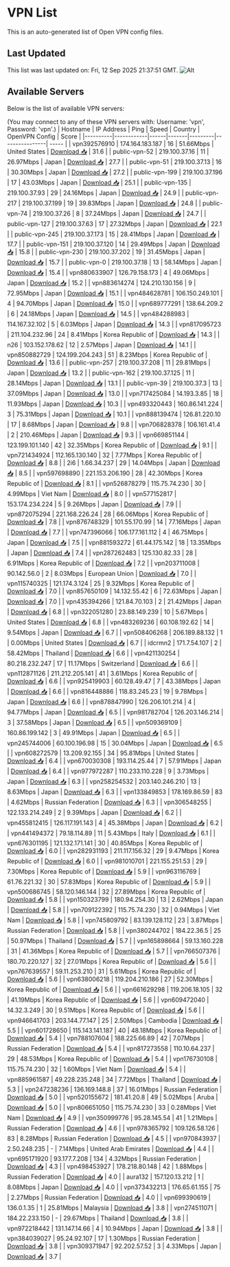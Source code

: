 # VPN List

This is an auto-generated list of Open VPN config files.

## Last Updated

This list was last updated on: Fri, 12 Sep 2025 21:37:51 GMT.
![Alt](https://repobeats.axiom.co/api/embed/186b98318ef1479477931607c1ad7d823f12451f.svg "Repobeats analytics image")

## Available Servers

Below is the list of available VPN servers:

(You may connect to any of these VPN servers with: Username: 'vpn', Password: 'vpn'.)
| Hostname | IP Address | Ping | Speed | Country | OpenVPN Config | Score |
|----------|------------|------|-------|---------|----------------| ----- |
| vpn392576910 | 174.164.183.187 | 16 | 51.66Mbps | United States | [Download 📥](./configs/server_0_US.ovpn) | 31.6 |
| public-vpn-52 | 219.100.37.16 | 11 | 26.97Mbps | Japan | [Download 📥](./configs/server_1_JP.ovpn) | 27.7 |
| public-vpn-51 | 219.100.37.13 | 16 | 30.30Mbps | Japan | [Download 📥](./configs/server_2_JP.ovpn) | 27.2 |
| public-vpn-199 | 219.100.37.196 | 17 | 43.03Mbps | Japan | [Download 📥](./configs/server_3_JP.ovpn) | 25.1 |
| public-vpn-135 | 219.100.37.93 | 29 | 24.16Mbps | Japan | [Download 📥](./configs/server_4_JP.ovpn) | 24.9 |
| public-vpn-217 | 219.100.37.199 | 19 | 39.83Mbps | Japan | [Download 📥](./configs/server_5_JP.ovpn) | 24.8 |
| public-vpn-74 | 219.100.37.26 | 8 | 37.24Mbps | Japan | [Download 📥](./configs/server_6_JP.ovpn) | 24.7 |
| public-vpn-127 | 219.100.37.63 | 17 | 27.32Mbps | Japan | [Download 📥](./configs/server_7_JP.ovpn) | 22.1 |
| public-vpn-245 | 219.100.37.173 | 15 | 28.41Mbps | Japan | [Download 📥](./configs/server_8_JP.ovpn) | 17.7 |
| public-vpn-151 | 219.100.37.120 | 14 | 29.49Mbps | Japan | [Download 📥](./configs/server_9_JP.ovpn) | 15.8 |
| public-vpn-230 | 219.100.37.202 | 19 | 31.45Mbps | Japan | [Download 📥](./configs/server_10_JP.ovpn) | 15.7 |
| public-vpn-0 | 219.100.37.18 | 13 | 58.14Mbps | Japan | [Download 📥](./configs/server_11_JP.ovpn) | 15.4 |
| vpn880633907 | 126.79.158.173 | 4 | 49.06Mbps | Japan | [Download 📥](./configs/server_12_JP.ovpn) | 15.2 |
| vpn883614274 | 124.210.130.156 | 9 | 72.95Mbps | Japan | [Download 📥](./configs/server_13_JP.ovpn) | 15.1 |
| vpn484628781 | 106.150.249.101 | 4 | 94.70Mbps | Japan | [Download 📥](./configs/server_14_JP.ovpn) | 15.0 |
| vpn689777291 | 138.64.209.2 | 6 | 24.18Mbps | Japan | [Download 📥](./configs/server_15_JP.ovpn) | 14.5 |
| vpn484288983 | 114.167.32.102 | 5 | 6.03Mbps | Japan | [Download 📥](./configs/server_16_JP.ovpn) | 14.3 |
| vpn817095723 | 211.104.232.96 | 24 | 8.41Mbps | Korea Republic of | [Download 📥](./configs/server_17_KR.ovpn) | 14.3 |
| n26 | 103.152.178.62 | 12 | 2.57Mbps | Japan | [Download 📥](./configs/server_18_JP.ovpn) | 14.1 |
| vpn850882729 | 124.199.204.243 | 51 | 8.23Mbps | Korea Republic of | [Download 📥](./configs/server_19_KR.ovpn) | 13.6 |
| public-vpn-257 | 219.100.37.208 | 11 | 29.81Mbps | Japan | [Download 📥](./configs/server_20_JP.ovpn) | 13.2 |
| public-vpn-162 | 219.100.37.125 | 11 | 28.14Mbps | Japan | [Download 📥](./configs/server_21_JP.ovpn) | 13.1 |
| public-vpn-39 | 219.100.37.3 | 13 | 37.09Mbps | Japan | [Download 📥](./configs/server_22_JP.ovpn) | 13.0 |
| vpn717425084 | 14.193.3.85 | 18 | 11.93Mbps | Japan | [Download 📥](./configs/server_23_JP.ovpn) | 10.3 |
| vpn493320443 | 160.86.141.224 | 3 | 75.31Mbps | Japan | [Download 📥](./configs/server_24_JP.ovpn) | 10.1 |
| vpn888139474 | 126.81.220.10 | 17 | 8.68Mbps | Japan | [Download 📥](./configs/server_25_JP.ovpn) | 9.8 |
| vpn706828378 | 106.161.41.4 | 2 | 210.46Mbps | Japan | [Download 📥](./configs/server_26_JP.ovpn) | 9.3 |
| vpn669851144 | 123.199.101.140 | 42 | 32.35Mbps | Korea Republic of | [Download 📥](./configs/server_27_KR.ovpn) | 9.1 |
| vpn721434924 | 112.165.130.140 | 32 | 7.77Mbps | Korea Republic of | [Download 📥](./configs/server_28_KR.ovpn) | 8.8 |
| 2i6 | 1.66.34.237 | 29 | 14.04Mbps | Japan | [Download 📥](./configs/server_29_JP.ovpn) | 8.5 |
| vpn597698890 | 221.153.206.190 | 28 | 42.30Mbps | Korea Republic of | [Download 📥](./configs/server_30_KR.ovpn) | 8.1 |
| vpn526878279 | 115.75.74.230 | 30 | 4.99Mbps | Viet Nam | [Download 📥](./configs/server_31_VN.ovpn) | 8.0 |
| vpn577152817 | 153.174.234.224 | 5 | 9.26Mbps | Japan | [Download 📥](./configs/server_32_JP.ovpn) | 7.9 |
| vpn872075294 | 221.168.226.24 | 28 | 66.06Mbps | Korea Republic of | [Download 📥](./configs/server_33_KR.ovpn) | 7.8 |
| vpn876748329 | 101.55.170.99 | 14 | 77.16Mbps | Japan | [Download 📥](./configs/server_34_JP.ovpn) | 7.7 |
| vpn747396066 | 106.177.161.112 | 4 | 46.75Mbps | Japan | [Download 📥](./configs/server_35_JP.ovpn) | 7.5 |
| vpn881593272 | 61.44.175.142 | 18 | 13.35Mbps | Japan | [Download 📥](./configs/server_36_JP.ovpn) | 7.4 |
| vpn287262483 | 125.130.82.33 | 28 | 6.91Mbps | Korea Republic of | [Download 📥](./configs/server_37_KR.ovpn) | 7.2 |
| vpn203711008 | 90.142.56.0 | 2 | 8.03Mbps | European Union | [Download 📥](./configs/server_38_EU.ovpn) | 7.0 |
| vpn115740325 | 121.174.3.124 | 25 | 9.32Mbps | Korea Republic of | [Download 📥](./configs/server_39_KR.ovpn) | 7.0 |
| vpn857650109 | 14.132.55.42 | 6 | 72.63Mbps | Japan | [Download 📥](./configs/server_40_JP.ovpn) | 7.0 |
| vpn435394266 | 121.84.70.103 | 2 | 21.42Mbps | Japan | [Download 📥](./configs/server_41_JP.ovpn) | 6.8 |
| vpn322051280 | 23.88.149.239 | 10 | 5.67Mbps | United States | [Download 📥](./configs/server_42_US.ovpn) | 6.8 |
| vpn483269236 | 60.108.192.62 | 14 | 9.54Mbps | Japan | [Download 📥](./configs/server_43_JP.ovpn) | 6.7 |
| vpn508406268 | 206.189.88.132 | 1 | 0.00Mbps | United States | [Download 📥](./configs/server_44_US.ovpn) | 6.7 |
| idcrmn2 | 171.7.54.107 | 2 | 58.42Mbps | Thailand | [Download 📥](./configs/server_45_TH.ovpn) | 6.6 |
| vpn421130254 | 80.218.232.247 | 17 | 11.17Mbps | Switzerland | [Download 📥](./configs/server_46_CH.ovpn) | 6.6 |
| vpn112871126 | 211.212.205.141 | 41 | 3.61Mbps | Korea Republic of | [Download 📥](./configs/server_47_KR.ovpn) | 6.6 |
| vpn925419903 | 60.128.49.47 | 7 | 43.38Mbps | Japan | [Download 📥](./configs/server_48_JP.ovpn) | 6.6 |
| vpn816448886 | 118.83.245.23 | 19 | 9.78Mbps | Japan | [Download 📥](./configs/server_49_JP.ovpn) | 6.6 |
| vpn878847990 | 126.206.101.214 | 4 | 94.77Mbps | Japan | [Download 📥](./configs/server_50_JP.ovpn) | 6.5 |
| vpn981782704 | 126.203.146.214 | 3 | 37.58Mbps | Japan | [Download 📥](./configs/server_51_JP.ovpn) | 6.5 |
| vpn509369109 | 160.86.199.142 | 3 | 49.91Mbps | Japan | [Download 📥](./configs/server_52_JP.ovpn) | 6.5 |
| vpn245744006 | 60.100.196.98 | 15 | 30.04Mbps | Japan | [Download 📥](./configs/server_53_JP.ovpn) | 6.5 |
| vpn608272579 | 13.209.92.155 | 34 | 95.81Mbps | United States | [Download 📥](./configs/server_54_US.ovpn) | 6.4 |
| vpn670030308 | 193.114.25.44 | 7 | 57.91Mbps | Japan | [Download 📥](./configs/server_55_JP.ovpn) | 6.4 |
| vpn977972287 | 110.233.110.228 | 9 | 3.73Mbps | Japan | [Download 📥](./configs/server_56_JP.ovpn) | 6.3 |
| vpn258254532 | 203.140.246.210 | 13 | 8.63Mbps | Japan | [Download 📥](./configs/server_57_JP.ovpn) | 6.3 |
| vpn133849853 | 178.169.86.59 | 83 | 4.62Mbps | Russian Federation | [Download 📥](./configs/server_58_RU.ovpn) | 6.3 |
| vpn306548255 | 122.133.214.249 | 2 | 9.39Mbps | Japan | [Download 📥](./configs/server_59_JP.ovpn) | 6.2 |
| vpn455812415 | 126.117.191.143 | 4 | 45.38Mbps | Japan | [Download 📥](./configs/server_60_JP.ovpn) | 6.2 |
| vpn441494372 | 79.18.114.89 | 11 | 5.43Mbps | Italy | [Download 📥](./configs/server_61_IT.ovpn) | 6.1 |
| vpn676301195 | 121.132.171.141 | 30 | 40.85Mbps | Korea Republic of | [Download 📥](./configs/server_62_KR.ovpn) | 6.0 |
| vpn282931193 | 211.117.156.32 | 29 | 9.47Mbps | Korea Republic of | [Download 📥](./configs/server_63_KR.ovpn) | 6.0 |
| vpn981010701 | 221.155.251.53 | 29 | 7.30Mbps | Korea Republic of | [Download 📥](./configs/server_64_KR.ovpn) | 5.9 |
| vpn963116769 | 61.76.221.32 | 30 | 57.83Mbps | Korea Republic of | [Download 📥](./configs/server_65_KR.ovpn) | 5.9 |
| vpn500686745 | 58.120.146.144 | 32 | 27.89Mbps | Korea Republic of | [Download 📥](./configs/server_66_KR.ovpn) | 5.8 |
| vpn150323799 | 180.94.254.30 | 13 | 2.62Mbps | Japan | [Download 📥](./configs/server_67_JP.ovpn) | 5.8 |
| vpn709122392 | 115.75.74.230 | 32 | 0.94Mbps | Viet Nam | [Download 📥](./configs/server_68_VN.ovpn) | 5.8 |
| vpn745809792 | 83.139.128.112 | 23 | 3.87Mbps | Russian Federation | [Download 📥](./configs/server_69_RU.ovpn) | 5.8 |
| vpn380244702 | 184.22.36.5 | 25 | 50.97Mbps | Thailand | [Download 📥](./configs/server_70_TH.ovpn) | 5.7 |
| vpn165898664 | 59.13.160.228 | 31 | 41.36Mbps | Korea Republic of | [Download 📥](./configs/server_71_KR.ovpn) | 5.7 |
| vpn766507376 | 180.70.220.127 | 32 | 27.01Mbps | Korea Republic of | [Download 📥](./configs/server_72_KR.ovpn) | 5.6 |
| vpn767639557 | 59.11.253.210 | 31 | 5.61Mbps | Korea Republic of | [Download 📥](./configs/server_73_KR.ovpn) | 5.6 |
| vpn638006218 | 119.204.210.186 | 27 | 52.30Mbps | Korea Republic of | [Download 📥](./configs/server_74_KR.ovpn) | 5.6 |
| vpn661629298 | 119.206.18.105 | 32 | 41.19Mbps | Korea Republic of | [Download 📥](./configs/server_75_KR.ovpn) | 5.6 |
| vpn609472040 | 14.32.3.249 | 30 | 9.51Mbps | Korea Republic of | [Download 📥](./configs/server_76_KR.ovpn) | 5.6 |
| vpn946641703 | 203.144.77.147 | 25 | 2.50Mbps | Cambodia | [Download 📥](./configs/server_77_KH.ovpn) | 5.5 |
| vpn601728650 | 115.143.141.187 | 40 | 48.18Mbps | Korea Republic of | [Download 📥](./configs/server_78_KR.ovpn) | 5.4 |
| vpn788107604 | 188.225.66.89 | 42 | 7.07Mbps | Russian Federation | [Download 📥](./configs/server_79_RU.ovpn) | 5.4 |
| vpn817273558 | 110.10.64.237 | 29 | 48.53Mbps | Korea Republic of | [Download 📥](./configs/server_80_KR.ovpn) | 5.4 |
| vpn176730108 | 115.75.74.230 | 32 | 1.60Mbps | Viet Nam | [Download 📥](./configs/server_81_VN.ovpn) | 5.4 |
| vpn885961587 | 49.228.235.248 | 34 | 7.72Mbps | Thailand | [Download 📥](./configs/server_82_TH.ovpn) | 5.3 |
| vpn247238236 | 136.169.148.8 | 37 | 16.01Mbps | Russian Federation | [Download 📥](./configs/server_83_RU.ovpn) | 5.0 |
| vpn520155672 | 181.41.20.8 | 49 | 5.02Mbps | Aruba | [Download 📥](./configs/server_84_AW.ovpn) | 5.0 |
| vpn806651050 | 115.75.74.230 | 33 | 0.28Mbps | Viet Nam | [Download 📥](./configs/server_85_VN.ovpn) | 4.9 |
| vpn350999776 | 95.28.145.54 | 41 | 1.21Mbps | Russian Federation | [Download 📥](./configs/server_86_RU.ovpn) | 4.6 |
| vpn978365792 | 109.126.58.126 | 83 | 8.28Mbps | Russian Federation | [Download 📥](./configs/server_87_RU.ovpn) | 4.5 |
| vpn970843937 | 2.50.248.235 | - | 7.14Mbps | United Arab Emirates | [Download 📥](./configs/server_88_AE.ovpn) | 4.4 |
| vpn695171920 | 93.177.7.208 | 134 | 4.32Mbps | Russian Federation | [Download 📥](./configs/server_89_RU.ovpn) | 4.3 |
| vpn498453927 | 178.218.80.148 | 42 | 1.88Mbps | Russian Federation | [Download 📥](./configs/server_90_RU.ovpn) | 4.0 |
| aura132 | 157.120.13.212 | 1 | 8.08Mbps | Japan | [Download 📥](./configs/server_91_JP.ovpn) | 4.0 |
| vpn373432213 | 176.65.61.155 | 75 | 2.27Mbps | Russian Federation | [Download 📥](./configs/server_92_RU.ovpn) | 4.0 |
| vpn699390619 | 136.0.1.35 | 1 | 25.81Mbps | Malaysia | [Download 📥](./configs/server_93_MY.ovpn) | 3.8 |
| vpn274511071 | 184.22.233.150 | - | 29.67Mbps | Thailand | [Download 📥](./configs/server_94_TH.ovpn) | 3.8 |
| vpn972218442 | 131.147.14.66 | 4 | 10.94Mbps | Japan | [Download 📥](./configs/server_95_JP.ovpn) | 3.8 |
| vpn384039027 | 95.24.92.107 | 17 | 1.30Mbps | Russian Federation | [Download 📥](./configs/server_96_RU.ovpn) | 3.8 |
| vpn309371947 | 92.202.57.52 | 3 | 4.33Mbps | Japan | [Download 📥](./configs/server_97_JP.ovpn) | 3.7 |
